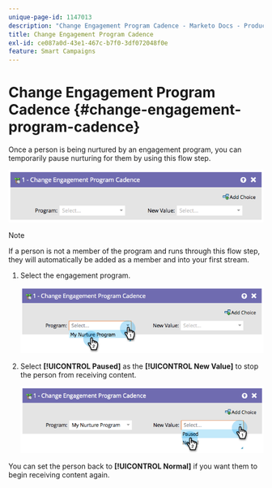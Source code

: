 ```yaml
---
unique-page-id: 1147013
description: "Change Engagement Program Cadence - Marketo Docs - Product Documentation"
title: Change Engagement Program Cadence
exl-id: ce087a0d-43e1-467c-b7f0-3df072048f0e
feature: Smart Campaigns
---
```

# Change Engagement Program Cadence {#change-engagement-program-cadence}

Once a person is being nurtured by an engagement program, you can temporarily pause nurturing for them by using this flow step.

   ![](assets/change-engagement-program-cadence-1.png)

   >[!NOTE]
   >
   >If a person is not a member of the program and runs through this flow step, they will automatically be added as a member and into your first stream.

1. Select the engagement program.

   ![](assets/change-engagement-program-cadence-2.png)

1. Select **[!UICONTROL Paused]** as the **[!UICONTROL New Value]** to stop the person from receiving content.

   ![](assets/change-engagement-program-cadence-3.png)

  You can set the person back to **[!UICONTROL Normal]** if you want them to begin receiving content again.
